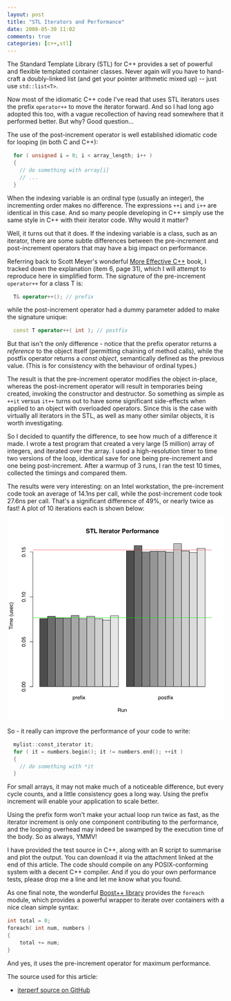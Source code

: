 ```yaml
---
layout: post
title: "STL Iterators and Performance"
date: 2008-05-30 11:02
comments: true
categories: [c++,stl]
---
```


The Standard Template Library (STL) for C++ provides a set of powerful and flexible templated container classes.  Never again will you have to hand-craft a doubly-linked list (and get your pointer arithmetic mixed up) -- just use `std::list<T>`.

Now most of the idiomatic C++ code I've read that uses STL iterators uses the prefix `operator++` to move the iterator forward.  And so I had long ago adopted this too, with a vague recollection of having read somewhere that it performed better.  But why?  Good question...

<!--more-->

The use of the post-increment operator is well established idiomatic code for looping (in both C and C++):

```c++
  for ( unsigned i = 0; i < array_length; i++ )
  {
    // do something with array[i]
    // ...
  }
```

When the indexing variable is an ordinal type (usually an integer), the incrementing order makes no difference.  The expressions `++i` and `i++` are identical in this case.  And so many people developing in C++ simply use the same style in C++ with their iterator code.  Why would it matter?

Well, it turns out that it does.  If the indexing variable is a class, such as an iterator, there are some subtle differences between the pre-increment and post-increment operators that may have a big impact on performance.

Referring back to Scott Meyer's wonderful [More Effective C++](http://www.amazon.com/More-Effective-C%2B%2B-Addison-Wesley-Professional/dp/020163371X/ref=pd_bbs_sr_1/002-4241626-5806441?ie=UTF8&s=books&qid=1190249817&sr=8-1) book, I tracked down the explanation (item 6, page 31), which I will attempt to reproduce here in simplified form.  The signature of the pre-increment `operator++` for a class T is:

``` c++
  T& operator++(); // prefix
```

while the post-increment operator had a dummy parameter added to make the signature unique:

``` c++
  const T operator++( int ); // postfix
```

But that isn't the only difference - notice that the prefix operator returns a _reference_ to the object itself (permitting chaining of method calls), while the postfix operator returns a _const object_, semantically defined as the previous value.  (This is for consistency with the behaviour of ordinal types.)

The result is that the pre-increment operator modifies the object in-place, whereas the post-increment operator will result in temporaries being created, invoking the constructor and destructor.  So something as simple as `++it` versus `it++` turns out to have some significant side-effects when applied to an object with overloaded operators.  Since this is the case with virtually all iterators in the STL, as well as many other similar objects, it is worth investigating.

So I decided to quantify the difference, to see how much of a difference it made.  I wrote a test program that created a very large (5 million) array of integers, and iterated over the array.  I used a high-resolution timer to time two versions of the loop, identical save for one being pre-increment and one being post-increment.  After a warmup of 3 runs, I ran the test 10 times, collected the timings and compared them.

The results were very interesting: on an Intel workstation, the pre-increment code took an average of 14.1ns per call, while the post-increment code took 27.6ns per call.  That's a significant difference of 49%, or nearly twice as fast!  A plot of 10 iterations each is shown below:

![](/img/results_ppc_g4.png)

So - it really can improve the performance of your code to write:

``` c++
  mylist::const_iterator it;
  for ( it = numbers.begin(); it != numbers.end(); ++it )
  {
    // do something with *it
  }
```

For small arrays, it may not make much of a noticeable difference, but every cycle counts, and a little consistency goes a long way.  Using the prefix increment will enable your application to scale better.

Using the prefix form won't make your actual loop run twice as fast, as the iterator increment is only one component contributing to the performance, and the looping overhead may indeed be swamped by the execution time of the body.  So as always, YMMV!

I have provided the test source in C++, along with an R script to summarise and plot the output.  You can download it via the attachment linked at the end of this article.  The code should compile on any POSIX-conforming system with a decent C++ compiler.  And if you do your own performance tests, please drop me a line and let me know what you found.

As one final note, the wonderful [Boost++ library](http://www.boost.org/) provides the `foreach` module, which provides a powerful wrapper to iterate over containers with a nice clean simple syntax:

``` c++
int total = 0;
foreach( int num, numbers )
{
    total += num;
}
```

And yes, it uses the pre-increment operator for maximum performance.

The source used for this article:

 * [iterperf source on GitHub](http://www.github.com/gavinb/iterperf/)
